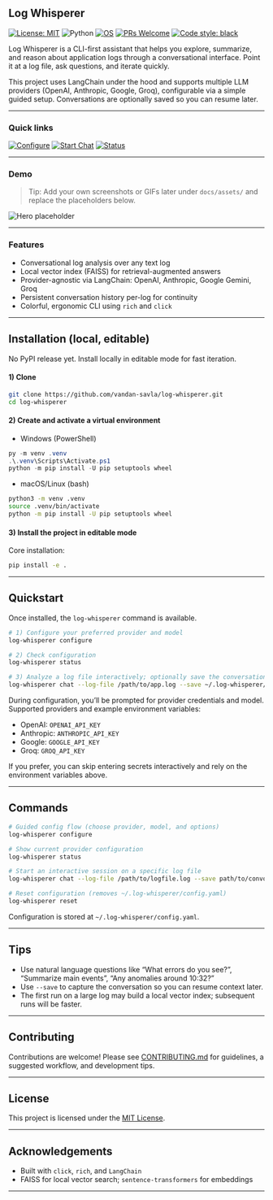 ## Log Whisperer

[![License: MIT](https://img.shields.io/badge/License-MIT-yellow.svg)](LICENSE)
![Python](https://img.shields.io/badge/Python-3.10%20|%203.11%20|%203.12%20|%203.13-blue)
[![OS](https://img.shields.io/badge/OS-Windows%20|%20macOS%20|%20Linux-555)](#)
[![PRs Welcome](https://img.shields.io/badge/PRs-welcome-brightgreen.svg)](CONTRIBUTING.md)
[![Code style: black](https://img.shields.io/badge/code%20style-black-000000.svg)](#-development)

Log Whisperer is a CLI-first assistant that helps you explore, summarize, and reason about application logs through a conversational interface. Point it at a log file, ask questions, and iterate quickly.

This project uses LangChain under the hood and supports multiple LLM providers (OpenAI, Anthropic, Google, Groq), configurable via a simple guided setup. Conversations are optionally saved so you can resume later.

---

### Quick links

[![Configure](https://img.shields.io/badge/Step%201-Configure-blue?logo=terminal)](#-configuration) [![Start Chat](https://img.shields.io/badge/Step%202-Start%20Chat-green?logo=gnu-bash)](#-quickstart) [![Status](https://img.shields.io/badge/Status-Check-informational?logo=gnometerminal)](#-commands)

---

### Demo

> Tip: Add your own screenshots or GIFs later under `docs/assets/` and replace the placeholders below.

![Hero placeholder](https://img.shields.io/badge/Log%20Whisperer-Demo-6f42c1?logo=github)

---

### Features

- Conversational log analysis over any text log
- Local vector index (FAISS) for retrieval-augmented answers
- Provider-agnostic via LangChain: OpenAI, Anthropic, Google Gemini, Groq
- Persistent conversation history per-log for continuity
- Colorful, ergonomic CLI using `rich` and `click`

---

## Installation (local, editable)

No PyPI release yet. Install locally in editable mode for fast iteration.

#### 1) Clone

```bash
git clone https://github.com/vandan-savla/log-whisperer.git
cd log-whisperer
```

#### 2) Create and activate a virtual environment

- Windows (PowerShell)

```powershell
py -m venv .venv
.\.venv\Scripts\Activate.ps1
python -m pip install -U pip setuptools wheel
```

- macOS/Linux (bash)

```bash
python3 -m venv .venv
source .venv/bin/activate
python -m pip install -U pip setuptools wheel
```

#### 3) Install the project in editable mode

Core installation:

```bash
pip install -e .
```

---

## Quickstart

Once installed, the `log-whisperer` command is available.

```bash
# 1) Configure your preferred provider and model
log-whisperer configure

# 2) Check configuration
log-whisperer status

# 3) Analyze a log file interactively; optionally save the conversation
log-whisperer chat --log-file /path/to/app.log --save ~/.log-whisperer/last-session.json
```

During configuration, you’ll be prompted for provider credentials and model. Supported providers and example environment variables:

- OpenAI: `OPENAI_API_KEY`
- Anthropic: `ANTHROPIC_API_KEY`
- Google: `GOOGLE_API_KEY`
- Groq: `GROQ_API_KEY`

If you prefer, you can skip entering secrets interactively and rely on the environment variables above.

---

## Commands

```bash
# Guided config flow (choose provider, model, and options)
log-whisperer configure

# Show current provider configuration
log-whisperer status

# Start an interactive session on a specific log file
log-whisperer chat --log-file /path/to/logfile.log --save path/to/convo.json

# Reset configuration (removes ~/.log-whisperer/config.yaml)
log-whisperer reset
```

Configuration is stored at `~/.log-whisperer/config.yaml`.

---

## Tips

- Use natural language questions like “What errors do you see?”, “Summarize main events”, “Any anomalies around 10:32?”
- Use `--save` to capture the conversation so you can resume context later.
- The first run on a large log may build a local vector index; subsequent runs will be faster.

---

## Contributing

Contributions are welcome! Please see [CONTRIBUTING.md](CONTRIBUTING.md) for guidelines, a suggested workflow, and development tips.

---

## License

This project is licensed under the [MIT License](LICENSE).

---

## Acknowledgements

- Built with `click`, `rich`, and `LangChain`
- FAISS for local vector search; `sentence-transformers` for embeddings

---


